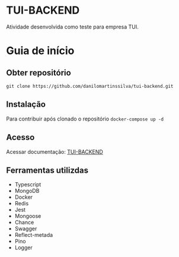 # TUI-BACKEND
Atividade desenvolvida como teste para empresa TUI.

# Guia de início
## Obter repositório 
```git clone https://github.com/danilomartinssilva/tui-backend.git ```
## Instalação
Para contribuir após clonado o repositório
``` docker-compose up -d ```
## Acesso
Acessar documentação: [TUI-BACKEND](http://164.92.209.125/)
## Ferramentas utilizdas
- Typescript
- MongoDB
- Docker
- Redis
- Jest
- Mongoose
- Chance
- Swagger
- Reflect-metada
- Pino
- Logger
